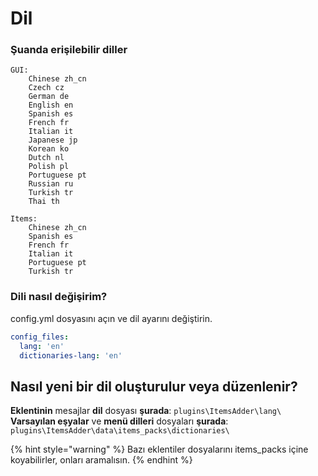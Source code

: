 # Dil

### Şuanda erişilebilir diller

```
GUI: 
    Chinese zh_cn
    Czech cz
    German de
    English en
    Spanish es
    French fr
    Italian it
    Japanese jp
    Korean ko
    Dutch nl
    Polish pl
    Portuguese pt
    Russian ru
    Turkish tr
    Thai th

Items: 
    Chinese zh_cn
    Spanish es
    French fr
    Italian it
    Portuguese pt
    Turkish tr
```

### Dili nasıl değişirim?
config.yml dosyasını açın ve dil ayarını değiştirin.

```yaml
config_files:
  lang: 'en'
  dictionaries-lang: 'en'
```

## Nasıl yeni bir dil oluşturulur veya düzenlenir?
**Eklentinin** mesajlar **dil** dosyası **şurada**: `plugins\ItemsAdder\lang\`
**Varsayılan eşyalar** ve **menü dilleri** dosyaları **şurada**: `plugins\ItemsAdder\data\items_packs\dictionaries\`

{% hint style="warning" %}
Bazı eklentiler dosyalarını items\_packs içine koyabilirler, onları aramalısın.
{% endhint %}
